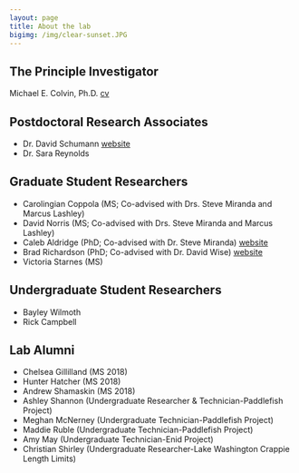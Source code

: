 ```yaml
---
layout: page
title: About the lab
bigimg: /img/clear-sunset.JPG
---
```



## The Principle Investigator

Michael E. Colvin, Ph.D. [cv](/cv)

## Postdoctoral Research Associates

* Dr. David Schumann [website](https://daschumann.github.io/)
* Dr. Sara Reynolds

## Graduate Student Researchers

* Carolingian Coppola (MS; Co-advised with Drs. Steve Miranda and Marcus Lashley)
* David Norris (MS; Co-advised with Drs. Steve Miranda and Marcus Lashley)
* Caleb Aldridge (PhD; Co-advised with Dr. Steve Miranda) [website](https://aldridgecaleb.github.io/)
* Brad Richardson (PhD; Co-advised with Dr. David Wise) [website](http://www.bradley-richardson.com/)
* Victoria Starnes (MS)


## Undergraduate Student Researchers

* Bayley Wilmoth
* Rick Campbell

## Lab Alumni

* Chelsea Gillilland (MS 2018)
* Hunter Hatcher (MS 2018)
* Andrew Shamaskin (MS 2018)
* Ashley Shannon (Undergraduate Researcher & Technician-Paddlefish Project)
* Meghan McNerney (Undergraduate Technician-Paddlefish Project)
* Maddie Ruble (Undergraduate Technician-Paddlefish Project)
* Amy May (Undergraduate Technician-Enid Project)
* Christian Shirley (Undergraduate Researcher-Lake Washington Crappie Length Limits)
